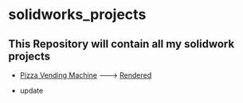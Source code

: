 # solidworks_projects

## This Repository will contain all my solidwork projects

- [Pizza Vending Machine](themachine.SLDASM)
  ---> [Rendered](render1.jpg)

- update 
